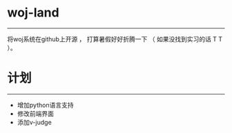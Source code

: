 woj-land
=====


------


将woj系统在github上开源 ， 打算暑假好好折腾一下 （ 如果没找到实习的话 T T ）。


计划
====

------

* 增加python语言支持
* 修改前端界面
* 添加v-judge


